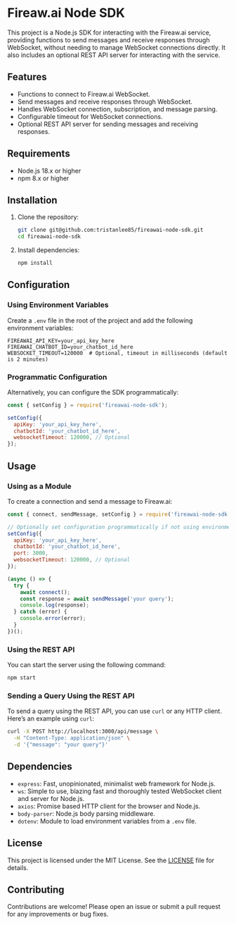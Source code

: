 # Fireaw.ai Node SDK

This project is a Node.js SDK for interacting with the Fireaw.ai service, providing functions to send messages and receive responses through WebSocket, without needing to manage WebSocket connections directly. It also includes an optional REST API server for interacting with the service.

## Features

- Functions to connect to Fireaw.ai WebSocket.
- Send messages and receive responses through WebSocket.
- Handles WebSocket connection, subscription, and message parsing.
- Configurable timeout for WebSocket connections.
- Optional REST API server for sending messages and receiving responses.

## Requirements

- Node.js 18.x or higher
- npm 8.x or higher

## Installation

1. Clone the repository:

   ```bash
   git clone git@github.com:tristanlee85/fireawai-node-sdk.git
   cd fireawai-node-sdk
   ```

2. Install dependencies:

   ```bash
   npm install
   ```

## Configuration

### Using Environment Variables

Create a `.env` file in the root of the project and add the following environment variables:

```env
FIREAWAI_API_KEY=your_api_key_here
FIREAWAI_CHATBOT_ID=your_chatbot_id_here
WEBSOCKET_TIMEOUT=120000  # Optional, timeout in milliseconds (default is 2 minutes)
```

### Programmatic Configuration

Alternatively, you can configure the SDK programmatically:

```javascript
const { setConfig } = require('fireawai-node-sdk');

setConfig({
  apiKey: 'your_api_key_here',
  chatbotId: 'your_chatbot_id_here',
  websocketTimeout: 120000, // Optional
});
```

## Usage

### Using as a Module

To create a connection and send a message to Fireaw.ai:

```javascript
const { connect, sendMessage, setConfig } = require('fireawai-node-sdk');

// Optionally set configuration programmatically if not using environment variables
setConfig({
  apiKey: 'your_api_key_here',
  chatbotId: 'your_chatbot_id_here',
  port: 3000,
  websocketTimeout: 120000, // Optional
});

(async () => {
  try {
    await connect();
    const response = await sendMessage('your query');
    console.log(response);
  } catch (error) {
    console.error(error);
  }
})();
```

### Using the REST API

You can start the server using the following command:

```bash
npm start
```

### Sending a Query Using the REST API

To send a query using the REST API, you can use `curl` or any HTTP client. Here’s an example using `curl`:

```bash
curl -X POST http://localhost:3000/api/message \
  -H "Content-Type: application/json" \
  -d '{"message": "your query"}'
```

## Dependencies

- `express`: Fast, unopinionated, minimalist web framework for Node.js.
- `ws`: Simple to use, blazing fast and thoroughly tested WebSocket client and server for Node.js.
- `axios`: Promise based HTTP client for the browser and Node.js.
- `body-parser`: Node.js body parsing middleware.
- `dotenv`: Module to load environment variables from a `.env` file.

## License

This project is licensed under the MIT License. See the [LICENSE](LICENSE) file for details.

## Contributing

Contributions are welcome! Please open an issue or submit a pull request for any improvements or bug fixes.
